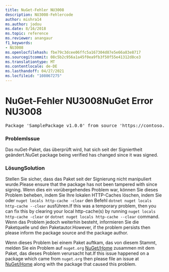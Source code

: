 ```yaml
---
title: NuGet-Fehler NU3008
description: NU3008-Fehlercode
author: mishra14
ms.author: jodou
ms.date: 8/16/2018
ms.topic: reference
ms.reviewer: anangaur
f1_keywords:
- NU3008
ms.openlocfilehash: fbe79c3dcee06ffc5a167304d87e5e66a83e8717
ms.sourcegitcommit: 08c5b2c956a1a45f0ea9fb3f50f55e41312d8ce3
ms.translationtype: MT
ms.contentlocale: de-DE
ms.lasthandoff: 04/27/2021
ms.locfileid: "108067275"
---
```

# <a name="nuget-error-nu3008"></a><span data-ttu-id="371a5-103">NuGet-Fehler NU3008</span><span class="sxs-lookup"><span data-stu-id="371a5-103">NuGet Error NU3008</span></span>

<pre>Package 'SamplePackage v1.0.0' from source 'https://contoso.com/index.json': The package integrity check failed. The package has changed since it was signed. Try clearing the local http-cache and run nuget operation again.</pre>

### <a name="issue"></a><span data-ttu-id="371a5-104">Problem</span><span class="sxs-lookup"><span data-stu-id="371a5-104">Issue</span></span>

<span data-ttu-id="371a5-105">Das nuGet-Paket, das überprüft wird, hat sich seit der Signiertheit geändert.</span><span class="sxs-lookup"><span data-stu-id="371a5-105">NuGet package being verified has changed since it was signed.</span></span>

### <a name="solution"></a><span data-ttu-id="371a5-106">Lösung</span><span class="sxs-lookup"><span data-stu-id="371a5-106">Solution</span></span>

<span data-ttu-id="371a5-107">Stellen Sie sicher, dass das Paket seit der Signierung nicht manipuliert wurde.</span><span class="sxs-lookup"><span data-stu-id="371a5-107">Please ensure that the package has not been tampered with since signing.</span></span> <span data-ttu-id="371a5-108">Wenn dies ein vorübergehendes Problem war, können Sie dieses Problem beheben, indem Sie Ihre lokalen HTTP-Caches löschen, indem Sie oder `nuget locals http-cache -clear` den Befehl `dotnet nuget locals http-cache --clear` ausführen.</span><span class="sxs-lookup"><span data-stu-id="371a5-108">If this was a temporary problem, then you can fix this by clearing your local http-cache(s) by running `nuget locals http-cache -clear` or `dotnet nuget locals http-cache --clear` command.</span></span> <span data-ttu-id="371a5-109">Wenn das Problem jedoch weiterhin besteht, informieren Sie die Paketquelle und den Paketautor.</span><span class="sxs-lookup"><span data-stu-id="371a5-109">However, if the problem persists then please inform the package source and the package author.</span></span>

<span data-ttu-id="371a5-110">Wenn dieses Problem bei einem Paket auftkam, das von diesem Stammt, melden Sie ein Problem auf `nuget.org` [NuGet/Home](https://github.com/NuGet/Home/issues) zusammen mit dem Paket, das dieses Problem verursacht hat.</span><span class="sxs-lookup"><span data-stu-id="371a5-110">If this issue happened on a package which came from `nuget.org` then please file an issue at [NuGet/Home](https://github.com/NuGet/Home/issues) along with the package that caused this problem.</span></span>
